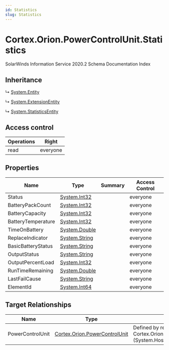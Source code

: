 ```yaml
---
id: Statistics
slug: Statistics
---
```


# Cortex.Orion.PowerControlUnit.Statistics

SolarWinds Information Service 2020.2 Schema Documentation Index

## Inheritance

↳ [System.Entity](./../System/Entity)

↳ [System.ExtensionEntity](./../System/ExtensionEntity)

↳ [System.StatisticsEntity](./../System/StatisticsEntity)

## Access control

| Operations | Right |
| ------ | ------ |
| read | everyone |

## Properties

| Name | Type | Summary | Access Control |
| ------ | ------ | ------ | ------ |
| Status | [System.Int32](https://docs.microsoft.com/en-us/dotnet/api/system.int32) |  | everyone |
| BatteryPackCount | [System.Int32](https://docs.microsoft.com/en-us/dotnet/api/system.int32) |  | everyone |
| BatteryCapacity | [System.Int32](https://docs.microsoft.com/en-us/dotnet/api/system.int32) |  | everyone |
| BatteryTemperature | [System.Int32](https://docs.microsoft.com/en-us/dotnet/api/system.int32) |  | everyone |
| TimeOnBattery | [System.Double](https://docs.microsoft.com/en-us/dotnet/api/system.double) |  | everyone |
| ReplaceIndicator | [System.String](https://docs.microsoft.com/en-us/dotnet/api/system.string) |  | everyone |
| BasicBatteryStatus | [System.String](https://docs.microsoft.com/en-us/dotnet/api/system.string) |  | everyone |
| OutputStatus | [System.String](https://docs.microsoft.com/en-us/dotnet/api/system.string) |  | everyone |
| OutputPercentLoad | [System.Int32](https://docs.microsoft.com/en-us/dotnet/api/system.int32) |  | everyone |
| RunTimeRemaining | [System.Double](https://docs.microsoft.com/en-us/dotnet/api/system.double) |  | everyone |
| LastFailCause | [System.String](https://docs.microsoft.com/en-us/dotnet/api/system.string) |  | everyone |
| ElementId | [System.Int64](https://docs.microsoft.com/en-us/dotnet/api/system.int64) |  | everyone |

## Target Relationships

| Name | Type | Notes |
| ------ | ------ | ------ |
| PowerControlUnit | [Cortex.Orion.PowerControlUnit](./../Cortex.Orion/PowerControlUnit) | Defined by relationship Cortex.Orion.PowerControlUnitToStatistics (System.Hosting) |


